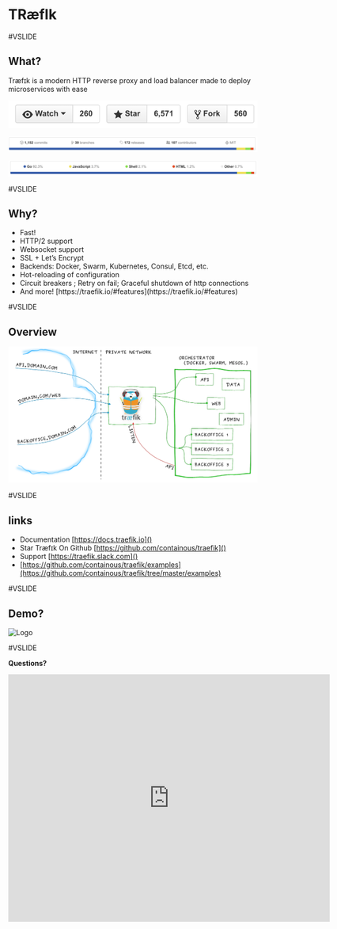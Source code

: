# TRæfIk

#VSLIDE
## What?

Træfɪk is a modern HTTP reverse proxy and load balancer made to deploy microservices with ease

<div class="fragment">

![Logo](img/stars.png)

![Logo](img/stats.png)

![Logo](img/lang.png)

</div>

#VSLIDE

## Why?

* Fast!
* HTTP/2 support <!-- .element: class="fragment" -->
* Websocket support <!-- .element: class="fragment" -->
* SSL + Let’s Encrypt <!-- .element: class="fragment" -->
* Backends: Docker, Swarm, Kubernetes, Consul, Etcd, etc. <!-- .element: class="fragment" -->
* Hot-reloading of configuration <!-- .element: class="fragment" -->
* Circuit breakers ; Retry on fail; Graceful shutdown of http connections <!-- .element: class="fragment" -->
* <!-- .element: class="fragment" -->And more! [https://traefik.io/#features](https://traefik.io/#features)

#VSLIDE

## Overview

![Logo](img/rproxy.png)

#VSLIDE
## links

* Documentation [https://docs.traefik.io]()
* Star Træfɪk On Github [https://github.com/containous/traefik]()
* Support [https://traefik.slack.com]()
* [https://github.com/containous/traefik/examples](https://github.com/containous/traefik/tree/master/examples)

#VSLIDE

## Demo?

![Logo](img/demo.gif)

#VSLIDE

**Questions?**

<iframe frameborder="0" scrolling="no" marginheight="0" marginwidth="0" width="650" height="500" src="https://www.radarbox24.com/?widget=1&z=10&lat=48.85538675402645&lng=2.350493044767501"></iframe>